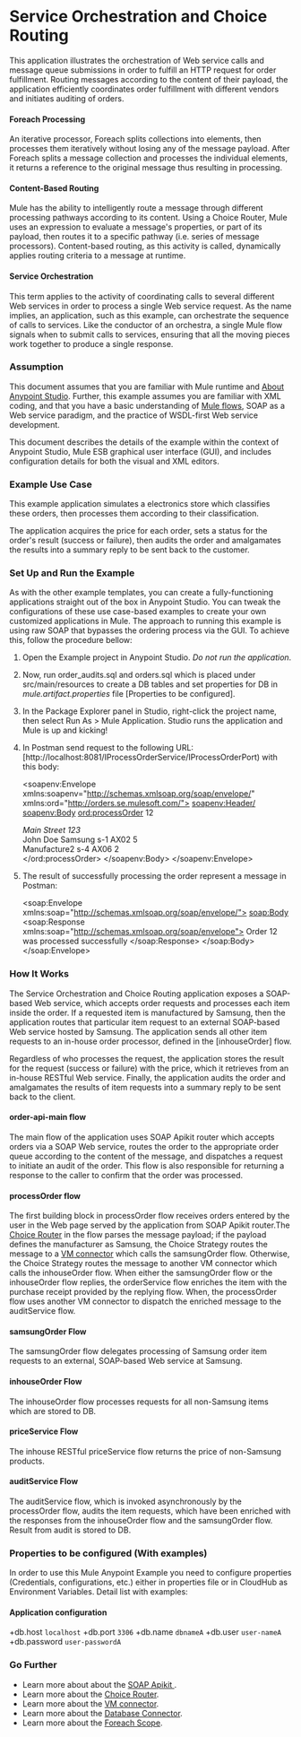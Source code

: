 # Service Orchestration and Choice Routing

This application illustrates the orchestration of Web service calls and message queue submissions in order to fulfill an HTTP request for order fulfillment. Routing messages according to the content of their payload, the application efficiently coordinates order fulfillment with different vendors and initiates auditing of orders.

#### Foreach Processing 

An iterative processor, Foreach splits collections into elements, then processes them iteratively without losing any of the message payload. After Foreach splits a message collection and processes the individual elements, it returns a reference to the original message thus resulting in processing.

#### Content-Based Routing 

Mule has the ability to intelligently route a message through different processing pathways according to its content. Using a Choice Router, Mule uses an expression to evaluate a message's properties, or part of its payload, then routes it to a specific pathway (i.e. series of message processors). Content-based routing, as this activity is called, dynamically applies routing criteria to a message at runtime.

#### Service Orchestration 
This term applies to the activity of coordinating calls to several different Web services in order to process a single Web service request. As the name implies, an application, such as this example, can orchestrate the sequence of calls to services.  Like the conductor of an orchestra, a single Mule flow signals when to submit calls to services, ensuring that all the moving pieces work together to produce a single response.

### Assumption

This document assumes that you are familiar with Mule runtime and [About Anypoint Studio](https://docs.mulesoft.com/anypoint-studio/v/7.2/). Further, this example assumes you are familiar with XML coding, and that you have a basic understanding of [Mule flows](https://docs.mulesoft.com/mule4-user-guide/v/4.1/about-flows), SOAP as a Web service paradigm, and the practice of WSDL-first Web service development. 

This document describes the details of the example within the context of Anypoint Studio, Mule ESB graphical user interface (GUI), and includes configuration details for both the visual and XML editors. 

### Example Use Case

This example application simulates a electronics store which classifies these orders, then processes them according to their classification.

The application acquires the price for each order, sets a status for the order's result (success or failure), then audits the order and amalgamates the results into a summary reply to be sent back to the customer.

### Set Up and Run the Example 

As with the other example templates, you can create a fully-functioning applications straight out of the box in Anypoint Studio. You can tweak the configurations of these use case-based examples to create your own customized applications in Mule.
The approach to running this example is using raw SOAP that bypasses the ordering process via the GUI. To achieve this, follow the procedure bellow:

1. Open the Example project in Anypoint Studio. *Do not run the application*. 
2. Now, run order_audits.sql and orders.sql which is placed under src/main/resources to create a DB tables and set properties for DB in *mule.artifact.properties* file [Properties to be configured].
3. In the Package Explorer panel in Studio, right-click the project name, then select Run As > Mule Application. Studio runs the application and Mule is up and kicking!
3. In Postman send request to the following URL: [http://localhost:8081/IProcessOrderService/IProcessOrderPort) with this body:  

	<soapenv:Envelope xmlns:soapenv="http://schemas.xmlsoap.org/soap/envelope/" xmlns:ord="http://orders.se.mulesoft.com/">
	   <soapenv:Header/>
	   <soapenv:Body>
	      <ord:processOrder>
	            <order>
	            <orderId>12</orderId>
	            <customer>
	               <address>Main Street 123</address>
	               <firstName>John</firstName>
	               <lastName>Doe</lastName>
	            </customer>
               <item>
                  <manufacturer>Samsung</manufacturer>
                  <name>s-1</name>
                  <productId>AX02</productId>
                  <quantity>5</quantity>
               </item>          
               <item>
                  <manufacturer>Manufacture2</manufacturer>
                  <name>s-4</name>
                  <productId>AX06</productId>
                  <quantity>2</quantity>
               </item>              
	         </order>
	      </ord:processOrder>
	   </soapenv:Body>
	</soapenv:Envelope>
		
4. The result of successfully processing the order represent a message in Postman:  
	
	<soap:Envelope xmlns:soap="http://schemas.xmlsoap.org/soap/envelope/">
	    <soap:Body>
	        <soap:Response xmlns:soap="http://schemas.xmlsoap.org/soap/envelope">
	            <message>Order 12 was processed successfully</message>
	        </soap:Response>
	    </soap:Body>
	</soap:Envelope>
	
### How It Works

The Service Orchestration and Choice Routing application exposes a SOAP-based Web service, which accepts order requests and processes each item inside the order. If a requested item is manufactured by Samsung, then the application routes that particular item request to an external SOAP-based Web service hosted by Samsung. The application sends all other item requests to an in-house order processor, defined in the [inhouseOrder] flow.

Regardless of who processes the request, the application stores the result for the request (success or failure) with the price, which it retrieves from an in-house RESTful Web service. Finally, the application audits the order and amalgamates the results of item requests into a summary reply to be sent back to the client. 

#### order-api-main flow

The main flow of the application uses SOAP Apikit router which accepts orders via a SOAP Web service, routes the order to the appropriate order queue according to the content of the message, and dispatches a request to initiate an audit of the order. This flow is also responsible for returning a response to the caller to confirm that the order was processed.  

#### processOrder flow
The first building block in processOrder flow receives orders entered by the user in the Web page served by the application from SOAP Apikit router.The [Choice Router](https://docs.mulesoft.com/mule4-user-guide/v/4.1/choice-router-concept) in the flow parses the message payload; if the payload defines the manufacturer as Samsung, the Choice Strategy routes the message to a [VM connector](https://docs.mulesoft.com/connectors/vm-connector) which calls the samsungOrder flow. Otherwise, the Choice Strategy routes the message to another VM connector which calls the inhouseOrder flow. When either the samsungOrder flow or the inhouseOrder flow replies, the orderService flow enriches the item with the purchase receipt provided by the replying flow. When, the processOrder flow uses another VM connector to dispatch the enriched message to the auditService flow.
	
#### samsungOrder Flow 
The samsungOrder flow delegates processing of Samsung order item requests to an external, SOAP-based Web service at Samsung.

#### inhouseOrder Flow 

The inhouseOrder flow processes requests for all non-Samsung items which are stored to DB.

#### priceService Flow 
The inhouse RESTful priceService flow returns the price of non-Samsung products.

#### auditService Flow 
The auditService flow, which is invoked asynchronously by the processOrder flow, audits the item requests, which have been enriched with the responses from the inhouseOrder flow and the samsungOrder flow. Result from audit is stored to DB.

### Properties to be configured (With examples)
In order to use this Mule Anypoint Example you need to configure properties (Credentials, configurations, etc.) either in properties file or in CloudHub as Environment Variables. Detail list with examples:

#### Application configuration
+db.host `localhost`
+db.port `3306`
+db.name `dbnameA`
+db.user `user-nameA`
+db.password `user-passwordA`

### Go Further 

- Learn more about about the [SOAP Apikit ](https://docs.mulesoft.com/apikit/v/4.x/apikit-4-for-soap).
- Learn more about the [Choice Router](https://docs.mulesoft.com/mule4-user-guide/v/4.1/choice-router-concept).
- Learn more about the [VM connector](https://docs.mulesoft.com/connectors/vm-connector). 
- Learn more about the [Database Connector](https://docs.mulesoft.com/connectors/db-connector-index).
- Learn more about the [Foreach Scope](https://docs.mulesoft.com/mule4-user-guide/v/4.1/for-each-scope-concept).
